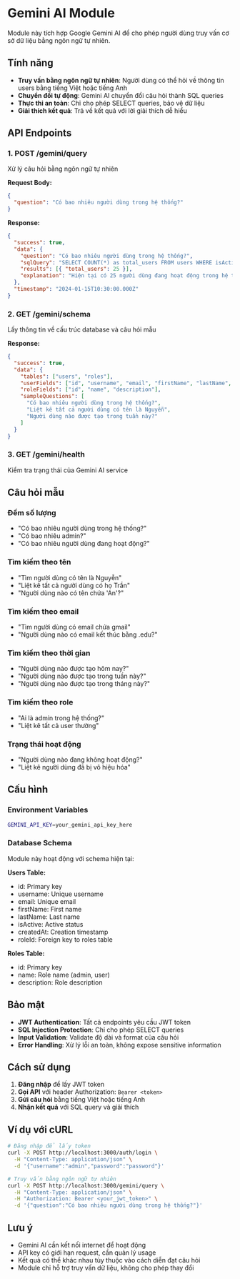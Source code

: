 # Gemini AI Module

Module này tích hợp Google Gemini AI để cho phép người dùng truy vấn cơ sở dữ liệu bằng ngôn ngữ tự nhiên.

## Tính năng

- **Truy vấn bằng ngôn ngữ tự nhiên**: Người dùng có thể hỏi về thông tin users bằng tiếng Việt hoặc tiếng Anh
- **Chuyển đổi tự động**: Gemini AI chuyển đổi câu hỏi thành SQL queries
- **Thực thi an toàn**: Chỉ cho phép SELECT queries, bảo vệ dữ liệu
- **Giải thích kết quả**: Trả về kết quả với lời giải thích dễ hiểu

## API Endpoints

### 1. POST /gemini/query
Xử lý câu hỏi bằng ngôn ngữ tự nhiên

**Request Body:**
```json
{
  "question": "Có bao nhiêu người dùng trong hệ thống?"
}
```

**Response:**
```json
{
  "success": true,
  "data": {
    "question": "Có bao nhiêu người dùng trong hệ thống?",
    "sqlQuery": "SELECT COUNT(*) as total_users FROM users WHERE isActive = true",
    "results": [{ "total_users": 25 }],
    "explanation": "Hiện tại có 25 người dùng đang hoạt động trong hệ thống."
  },
  "timestamp": "2024-01-15T10:30:00.000Z"
}
```

### 2. GET /gemini/schema
Lấy thông tin về cấu trúc database và câu hỏi mẫu

**Response:**
```json
{
  "success": true,
  "data": {
    "tables": ["users", "roles"],
    "userFields": ["id", "username", "email", "firstName", "lastName", "isActive", "createdAt", "roleId"],
    "roleFields": ["id", "name", "description"],
    "sampleQuestions": [
      "Có bao nhiêu người dùng trong hệ thống?",
      "Liệt kê tất cả người dùng có tên là Nguyễn",
      "Người dùng nào được tạo trong tuần này?"
    ]
  }
}
```

### 3. GET /gemini/health
Kiểm tra trạng thái của Gemini AI service

## Câu hỏi mẫu

### Đếm số lượng
- "Có bao nhiêu người dùng trong hệ thống?"
- "Có bao nhiêu admin?"
- "Có bao nhiêu người dùng đang hoạt động?"

### Tìm kiếm theo tên
- "Tìm người dùng có tên là Nguyễn"
- "Liệt kê tất cả người dùng có họ Trần"
- "Người dùng nào có tên chứa 'An'?"

### Tìm kiếm theo email
- "Tìm người dùng có email chứa gmail"
- "Người dùng nào có email kết thúc bằng .edu?"

### Tìm kiếm theo thời gian
- "Người dùng nào được tạo hôm nay?"
- "Người dùng nào được tạo trong tuần này?"
- "Người dùng nào được tạo trong tháng này?"

### Tìm kiếm theo role
- "Ai là admin trong hệ thống?"
- "Liệt kê tất cả user thường"

### Trạng thái hoạt động
- "Người dùng nào đang không hoạt động?"
- "Liệt kê người dùng đã bị vô hiệu hóa"

## Cấu hình

### Environment Variables
```bash
GEMINI_API_KEY=your_gemini_api_key_here
```

### Database Schema
Module này hoạt động với schema hiện tại:

**Users Table:**
- id: Primary key
- username: Unique username
- email: Unique email
- firstName: First name
- lastName: Last name
- isActive: Active status
- createdAt: Creation timestamp
- roleId: Foreign key to roles table

**Roles Table:**
- id: Primary key
- name: Role name (admin, user)
- description: Role description

## Bảo mật

- **JWT Authentication**: Tất cả endpoints yêu cầu JWT token
- **SQL Injection Protection**: Chỉ cho phép SELECT queries
- **Input Validation**: Validate độ dài và format của câu hỏi
- **Error Handling**: Xử lý lỗi an toàn, không expose sensitive information

## Cách sử dụng

1. **Đăng nhập** để lấy JWT token
2. **Gọi API** với header Authorization: `Bearer <token>`
3. **Gửi câu hỏi** bằng tiếng Việt hoặc tiếng Anh
4. **Nhận kết quả** với SQL query và giải thích

## Ví dụ với cURL

```bash
# Đăng nhập để lấy token
curl -X POST http://localhost:3000/auth/login \
  -H "Content-Type: application/json" \
  -d '{"username":"admin","password":"password"}'

# Truy vấn bằng ngôn ngữ tự nhiên
curl -X POST http://localhost:3000/gemini/query \
  -H "Content-Type: application/json" \
  -H "Authorization: Bearer <your_jwt_token>" \
  -d '{"question":"Có bao nhiêu người dùng trong hệ thống?"}'
```

## Lưu ý

- Gemini AI cần kết nối internet để hoạt động
- API key có giới hạn request, cần quản lý usage
- Kết quả có thể khác nhau tùy thuộc vào cách diễn đạt câu hỏi
- Module chỉ hỗ trợ truy vấn dữ liệu, không cho phép thay đổi